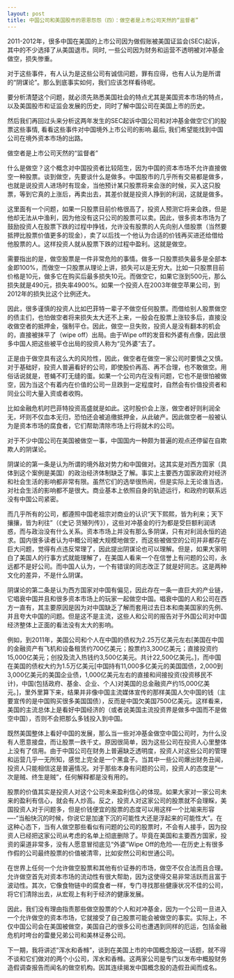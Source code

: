 ```yaml
---
layout: post
title: 中国公司和美国股市的恩恩怨怨（四）：做空者是上市公司天然的“监督者”
---
```

2011-2012年，很多中国在美国的上市公司因为做假账被美国证监会(SEC)起诉，其中的不少选择了从美国退市。同时, 一些公司因为财务和运营不透明被对冲基金做空，损失惨重。

对于这些事件，有人认为是这些公司有诚信问题，罪有应得，也有人认为是所谓的“阴谋论”。那么到底事实如何，我们应该怎样看待呢。

要分析清楚这个问题，就必须先熟悉美国社会的特点尤其是美国资本市场的特点，以及美国股市和证监会发展的历史，同时了解中国公司在美国上市的历史。

然后我们再回过头来分析这两年发生的SEC起诉中国公司和对冲基金做空它们的股票这些事情, 看看这些事件对中国境外上市公司的影响.最后, 我们希望能找到中国公司在境外资本市场的出路。

做空者是上市公司天然的“监督者”

什么是做空？这个概念对中国投资者比较陌生，因为中国的资本市场不允许直接做空一种股票。谈到做空，先要谈什么是做多。中国股市的几乎所有交易都是做多，也就是说投资人进场时有现金，当他预计某只股票将来会涨的时候，买入这只股票，等到它真的上涨后，再卖出去，其差价就是投资人挣到的利润，这就是做多。

这里面有一个问题，如果一只股票目前价格很高了，投资人预测它将来会跌，但是他却无法从中渔利，因为他没有这只公司的股票可以卖。因此，很多资本市场为了鼓励投资人在股票下跌的过程中挣钱，允许没有股票的人先向别人借股票（当然要抵押比股票价值更多的现金），卖了以后找一个他认为合适的价钱再买进还给借给他股票的人。这样投资人就从股票下跌的过程中盈利。这就是做空。

需要指出的是，做空股票是一件非常危险的事情。做多一只股票损失最多是全部本金即100%，而做空一只股票从理论上讲，损失可以是无穷大。比如一只股票目前价格是10元，做多它在购买后最多损失10元。而做空它，如果它涨到500元，那么损失就是490元，损失率4900%。如果一个投资人在2003年做空苹果公司，到2012年的损失比这个比例还大。

因此，很多谨慎的投资人比如巴菲特一辈子不做空任何股票。而借给别人股票做空的债主们，也怕做空者将来损失太大还不上来，一般会在股票上涨较多后，直接没收做空者的抵押金，强制平仓。因此，做空一旦失败，投资人是没有翻本的机会的，直接被抹平了（wipe off）出局。由于Wipe off的发音和外婆有点像，因此很多中国人把这些被平仓出局的投资人称为“见外婆”去了。

正是由于做空具有这么大的风险性，因此，做空者在做空一家公司时要慎之又慎。对于基础好，投资人普遍看好的公司，即使股价再高、再不合理，也不敢做空。用俗话说就是，苍蝇不盯无缝的蛋。如果一个公司内在没有问题，它也不是很怕被做空，因为当这个有着内在价值的公司一旦跌到一定程度时，自然会有价值投资者和同业公司大量入资或者收购。

比如金融危机时巴菲特投资高盛就是如此。这时股价会上涨，做空者好则利润全无，坏则不仅血本无归，恐怕还会被追缴抵押金，从此破产。因此做空者一般被认为是资本市场的腐食者，它们帮助清除市场上行将就木的公司。

对于不少中国公司在美国被做空一事，中国国内一种颇为普遍的观点还停留在自欺欺人的阴谋论。

阴谋论的第一条是认为所谓的境外敌对势力和中国做对。这其实是对西方国家（具体到这个案例是美国）的政治经济体制缺乏了解。事实上主要西方国家政府对经济和社会生活的影响都非常有限。虽然它们的选举很热闹，但是实际上无论谁当选，对社会生活的影响都不是很大。商业基本上依照自身的轨迹运行，和政府的联系远没有中国公司紧密。

而几乎所有的公司，都遵照中国老祖宗对商业的认识“天下熙熙，皆为利来；天下攘攘，皆为利往”（《史记∙货殖列传》），这些对冲基金的行为都是受巨额利润诱惑，而与政治没有什么关系。资本市场上并没有那么多阴谋，只有对利润永恒的追求。国内很多读者认为中概公司被大规模地做空，而这些被做空的公司并非都存在巨大问题，觉得有点违反常理了，因此提出阴谋论也可以理解。但是，如果大家明白了美国人的行事方式就能理解了，在美国人看来一个在信誉上有问题的公司，永远都不是好公司。而中国人认为，一个有错误的同志改正了就是好同志。这是两种文化的差异，不是什么阴谋。

阴谋论的第二条是认为西方国家对中国有偏见，因此存在一条一直巨大的产业链，它唱衰中国并且和很多资本市场上的玩家一起做空中国。唱衰中国的人和公司在西方一直有，其主要原因是因为对中国缺乏了解而套用过去日本和南美国家的先例、并且夸大中国的问题。但是这不是主流，这些人和公司的报告对于外国公司对中国经济整体上正面的看法没有太大的影响。

例如，到2011年，美国公司和个人在中国的债权为2.25万亿美元左右[美国在中国的金融资产有飞机和设备租赁约700亿美元；股票约3,300亿美元；直接投资约15,000亿美元；创投及流入热钱约3,500亿美元。共计22,500亿美元。]，而中国在美国的债权大约为1.5万亿美元[中国持有11,000多亿美元的美国国债，2,000到3,000亿美元的美国企业债，1,000亿美元左右的直接和间接投资(投资移民不计)，中国(包括政府、基金、企业、个人)对美国的总金融资产约15,000亿美元。]，里外里算下来，结果并非像中国主流媒体宣传的那样美国人欠中国的钱（主要宣传的是中国购买很多美国国债），反而是中国欠美国7500亿美元。这样看来，美国的主流总体上是看好中国经济的（或者说美国主流投资界是做多中国而不是做空中国），否则不会把那么多钱投入到中国。

既然美国整体上看好中国的发展，那么当一些对冲基金做空中国公司时，为什么没有人愿意接盘，而让股票一跌千丈。原因很简单，因为这些公司在投资人心里整体上没有了信用。由于中国公司在财务上普遍缺乏透明度，投资人对这些公司的管理和运营几乎一无所知，感觉上完全是一个黑盒子。当其中一些公司爆出财务丑闻，投资人只能相信这是普遍情况。对于那些本身有问题的公司，投资人的态度是“一次是贼、终生是贼”，任何解释都是没有用的。

股票的价值其实是投资人对这个公司未来盈利信心的体现。如果大家对一家公司未来的盈利有信心，就会有人炒高。反之，投资人对这家公司的股票就不会理睬，美国投资人对于问题多，但是价钱便宜的股票的态度可以用这样一个比喻来形容—-“当船快沉的时候，你说它是加速下沉的可能性大还是浮起来的可能性大”。在这种心态下，当有人做空那些看似有问题的公司的股票时，不会有人接手，因为投资人已经把这家公司从考虑的名单上彻底删除了。毕竟在美国和主要西方国家，投资的渠道非常多，没有人愿意冒彻底见“外婆”Wipe Off的危险—-在历史上有很多作假的公司最终股票的价值被清零，比如安然公司和世通公司。

在世界上任何一个允许做空股票和其他有价证券的市场，做空不仅合法而且合理。允许做空首先对资本市场的流动性有很大帮助，因为这使得交易非常活跃而且富于波动性。其次，它像食物链中的腐食者一样，专门寻找那些健康状况不佳的公司，将它们清除出去，从宏观上有利于经济的健康发展。

因此，我们没有理由指责那些做空股票的个人和对冲基金，因为一个公司一旦进入一个允许做空的资本市场，它就接受了自己股票可能会被做空的事实。实际上，不仅中国公司会在美国被做空，美国自己的很多公司也遭遇到同样的厄运，包括金融危机时垮台的雷曼兄弟公司和美林证券公司。

下一期，我将讲述“浑水和香橼”，谈到在美国上市的中国概念股这一话题，就不得不谈和它们做对的两个小公司，浑水和香橼。这两家公司是专门以发布中概股财务造假调查报告而闻名的做空机构。因其连续揭发中国概念股的造假丑闻而成名。

